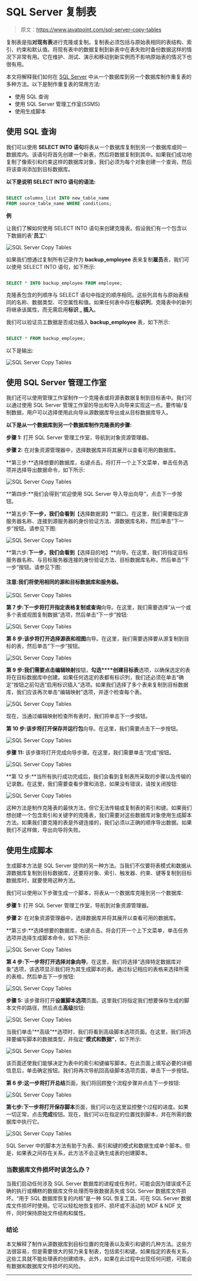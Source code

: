 # SQL Server 复制表

> 原文：<https://www.javatpoint.com/sql-server-copy-tables>

复制表是指**对现有表**进行克隆或复制。复制表必须包括与原始表相同的表结构、索引、约束和默认值。将现有表中的数据复制到新表中在表失败时备份数据这样的情况下非常有用。它在维护、测试、演示和移动到新实例而不影响原始表的情况下也很有用。

本文将解释我们如何在 [SQL Server](https://www.javatpoint.com/sql-server-tutorial) 中从一个数据库到另一个数据库制作重复表的多种方法。以下是制作重复表的常用方法:

*   使用 SQL 查询
*   使用 SQL Server 管理工作室(SSMS)
*   使用生成脚本

## 使用 SQL 查询

我们可以使用 **SELECT INTO 语句**将表从一个数据库复制到另一个数据库或同一数据库内。该语句将首先创建一个新表，然后将数据复制到其中。如果我们成功地复制了像索引和约束这样的数据库对象，我们必须为每个对象创建一个查询，然后将该查询添加到目标数据库。

**以下是说明 SELECT INTO 语句的语法:**

```sql

SELECT columns_list INTO new_table_name
FROM source_table_name WHERE conditions;

```

**例**

让我们了解如何使用 SELECT INTO 语句来创建克隆表。假设我们有一个包含以下数据的表'**员工'**:

![SQL Server Copy Tables](img/6b15b70f27efd776d14ca01febd50931.png)

如果我们想通过复制所有记录作为 **backup_employee** 表来复制**雇员**表，我们可以使用 SELECT INTO 语句，如下所示:

```sql

SELECT * INTO backup_employee FROM employee;

```

克隆表包含的列顺序与 SELECT 语句中指定的顺序相同。这些列具有与原始表相同的名称、数据类型、可空属性和值。如果任何表中存在**标识列**，克隆表中的新列将继承该属性，而无需启用**标识 _ 插入**。

我们可以验证员工数据是否成功插入 **backup_employee** 表，如下所示:

```sql

SELECT * FROM backup_employee;

```

以下是输出:

![SQL Server Copy Tables](img/011c34f73209d1b79f8d7ab79747a482.png)

## 使用 SQL Server 管理工作室

我们还可以使用管理工作室制作一个克隆表或将源表数据复制到目标表中。我们可以通过使用 SQL Server 管理工作室的导出和导入向导来实现这一点。要传输/复制数据，用户可以选择使用此向导从源数据库导出或从目标数据库导入。

**以下是从一个数据库到另一个数据库制作克隆表的步骤:**

**步骤 1:** 打开 SQL Server 管理工作室，导航到对象资源管理器。

**步骤 2:** 在对象资源管理器中，选择数据库并将其展开以查看可用的数据库。

**第三步:**选择想要的数据库，右键点击。将打开一个上下文菜单，单击任务选项并选择导出数据命令，如下所示:

![SQL Server Copy Tables](img/316fcb1b7831f7213aab126ca2a95e59.png)

**第四步:**我们会得到“欢迎使用 SQL Server 导入导出向导”，点击下一步按钮。

**第五步:**下一步，我们会看到**【选择数据源】**窗口。在这里，我们需要指定源服务器名称、连接到源服务器的身份验证方法、源数据库名称，然后单击“下一步”按钮。请参见下图:

![SQL Server Copy Tables](img/71938a4e9f609fdac4c89f1a0916c06e.png)

**第六步:**下一步，我们会看到**【选择目的地】**向导。在这里，我们将指定目标服务器名称、与目标服务器连接的身份验证方法、目标数据库名称，然后单击“下一步”按钮。请参见下图:

#### 注意:我们将使用相同的源和目标数据库和服务器。

![SQL Server Copy Tables](img/9f7cf68d8f2c4cd24d1f297019430a42.png)

**第 7 步:**下一步将打开**指定表格复制或查询**向导。在这里，我们需要选择“从一个或多个表或视图复制数据”选项，然后单击“下一步”按钮:

![SQL Server Copy Tables](img/20cf1c8f8d46d4229a073931d3e5f7ab.png)

**第 8 步:**该步将打开**选择源表和视图**向导。在这里，我们需要选择要从源复制到目标的表，然后单击“下一步”按钮。

![SQL Server Copy Tables](img/2e613df4f6d69cea900ab2333e0090e0.png)

**第 9 步:**我们需要点击**编辑映射**按钮，**勾选****创建目标表**选项，以确保选定的表将在目标数据库中创建。如果任何选定的表都有标识列，我们还必须在单击“确定”按钮之前勾选“启用标识插入”选项。如果我们选择了多个表来复制到目标数据库，我们应该再次单击“编辑映射”选项，并逐个检查每个表。

![SQL Server Copy Tables](img/bad283021155e7e7bf48dcfe115d31cb.png)

现在，当通过编辑映射检查所有表时，我们将单击下一步按钮。

**第 10 步:**该步将打开**保存并运行包**向导。在这里，我们需要点击下一步按钮。

![SQL Server Copy Tables](img/820fb81c73ae25cb7107d637f62ad713.png)

**步骤 11:** 该步骤将打开完成向导步骤。在这里，我们需要单击“完成”按钮。

![SQL Server Copy Tables](img/5fcd962788000841e6c01e2990a60d66.png)

**第 12 步:**当所有执行成功完成后，我们会看到复制表所采取的步骤以及传输的记录数。在这里，我们需要查看步骤和消息，如果没有错误，请按关闭按钮:

![SQL Server Copy Tables](img/53410e6d9aec193ff77f59e7e53b3c4f.png)

这种方法是制作克隆表的最快方法，但它无法传输或复制表的索引和键。如果我们想创建一个包含索引和关键字的克隆表，我们需要对这些数据库对象使用生成脚本方法。如果我们要克隆的表是外键连接的，我们必须以正确的顺序导出数据。如果我们不这样做，导出向导将失败。

## 使用生成脚本

生成脚本方法是 SQL Server 提供的另一种方法。当我们不仅要将表模式和数据从源数据库复制到目标数据库，还要将对象、索引、触发器、约束、键等复制到目标数据库时，就要使用这种方法。

我们可以使用以下步骤生成一个脚本，将表从一个数据库克隆到另一个数据库:

**步骤 1:** 打开 SQL Server 管理工作室，导航到对象资源管理器。

**步骤 2:** 在对象资源管理器中，选择数据库并将其展开以查看可用的数据库。

**第三步:**选择想要的数据库，右键点击。将会打开一个上下文菜单，单击任务选项并选择生成脚本命令，如下所示:

![SQL Server Copy Tables](img/74748491311bdae7f76b6d300d55f3a6.png)

**第 4 步:**下一步将打开**选择对象向导**。在这里，我们将选择“选择特定数据库对象”选项，该选项显示我们将为其生成脚本的表。通过标记相应的表格来选择所需的表格，然后单击下一步按钮:

![SQL Server Copy Tables](img/82115e1648b7ada976ce2ad6e1e62c07.png)

**步骤 5:** 该步骤将打开**设置脚本选项**页面。这里我们将指定我们想要保存生成的脚本文件的路径，然后点击**高级**按钮:

![SQL Server Copy Tables](img/5f30fb81f4553a51c686ef0e70e01eb8.png)

当我们单击“**高级”**选项时，我们将看到高级脚本选项页面。在这里，我们将选择要编写脚本的数据类型，并指定“**模式和数据”**，如下所示:

![SQL Server Copy Tables](img/8a09168cf1111bffe5f856ecb733c127.png)

该页面还使我们能够决定为表中的索引和键编写脚本。在此页面上填写必要的详细信息后，单击确定按钮。我们将再次导航回高级脚本选项页面，单击下一步按钮。

**第 6 步:**这一步将打开**总结**页面，我们将回顾整个流程步骤并点击下一步按钮:

![SQL Server Copy Tables](img/7a6e6fcd71f137460b6a8a352361229b.png)

**第七步:**下一步将打开**保存脚本**页面，我们可以在这里监控整个过程的进度。如果一切正常，点击**完成**按钮。现在，我们可以在指定的位置找到脚本，并在所需的数据库中执行它。

![SQL Server Copy Tables](img/f606089b66c1721892bf0cbad62bc4a1.png)

SQL Server 中的脚本方法有助于为表、索引和键的模式和数据生成单个脚本。但是，如果表之间存在关系，此方法不会正确生成表的创建脚本。

### 当数据库文件损坏时该怎么办？

当我们启动任何涉及 SQL Server 数据库的进程或任务时，可能会因为错误或不正确的执行或糟糕的数据库文件处理而导致数据丢失或 SQL Server 数据库文件损坏。“用于 SQL 数据库恢复的内核”是一种 SQL 恢复工具，可在 SQL Server 数据库文件损坏时使用。它可以轻松地恢复损坏、损坏或不活动的 MDF & NDF 文件，同时保持原始文件结构和属性。

### 结论

本文解释了制作从源数据库到目标位置的克隆表以及索引和键的几种方法。这些方法很容易，但是需要很大的努力来复制表，包括索引和键。如果指定的表有关系，这些工具就不能处理表的创建顺序。此外，如果在此过程中出现任何问题，可能会有数据和数据库文件损坏的风险。

* * *